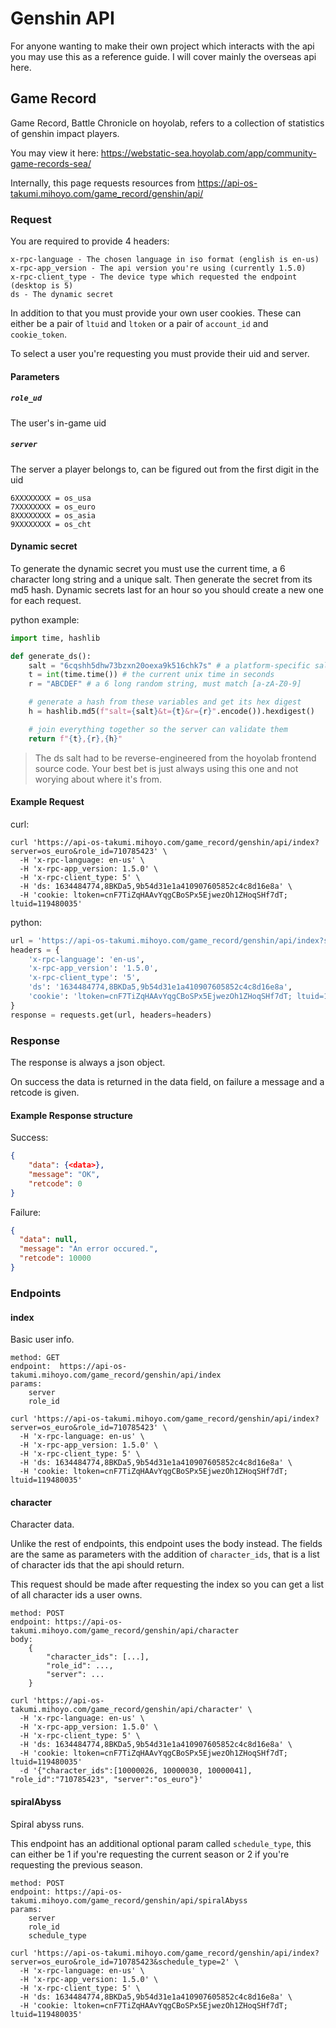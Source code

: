 # Genshin API

For anyone wanting to make their own project which interacts with the api you may use this as a reference guide.
I will cover mainly the overseas api here.

## Game Record

Game Record, Battle Chronicle on hoyolab, refers to a collection of statistics of genshin impact players.

You may view it here: https://webstatic-sea.hoyolab.com/app/community-game-records-sea/

Internally, this page requests resources from https://api-os-takumi.mihoyo.com/game_record/genshin/api/

### Request

You are required to provide 4 headers:

```
x-rpc-language - The chosen language in iso format (english is en-us)
x-rpc-app_version - The api version you're using (currently 1.5.0)
x-rpc-client_type - The device type which requested the endpoint (desktop is 5)
ds - The dynamic secret
```

In addition to that you must provide your own user cookies. These can either be a pair of `ltuid` and `ltoken` or a pair of `account_id` and `cookie_token`.

To select a user you're requesting you must provide their uid and server.

#### Parameters

##### `role_ud`

The user's in-game uid

##### `server`

The server a player belongs to, can be figured out from the first digit in the uid

```
6XXXXXXXX = os_usa
7XXXXXXXX = os_euro
8XXXXXXXX = os_asia
9XXXXXXXX = os_cht
```

#### Dynamic secret

To generate the dynamic secret you must use the current time, a 6 character long string and a unique salt. Then generate the secret from its md5 hash. Dynamic secrets last for an hour so you should create a new one for each request.

python example:

```py
import time, hashlib

def generate_ds():
    salt = "6cqshh5dhw73bzxn20oexa9k516chk7s" # a platform-specific salt, this one is for desktop (5)
    t = int(time.time()) # the current unix time in seconds
    r = "ABCDEF" # a 6 long random string, must match [a-zA-Z0-9]

    # generate a hash from these variables and get its hex digest
    h = hashlib.md5(f"salt={salt}&t={t}&r={r}".encode()).hexdigest()

    # join everything together so the server can validate them
    return f"{t},{r},{h}"
```

> The ds salt had to be reverse-engineered from the hoyolab frontend source code. Your best bet is just always using this one and not worying about where it's from.

#### Example Request

curl:

```console
curl 'https://api-os-takumi.mihoyo.com/game_record/genshin/api/index?server=os_euro&role_id=710785423' \
  -H 'x-rpc-language: en-us' \
  -H 'x-rpc-app_version: 1.5.0' \
  -H 'x-rpc-client_type: 5' \
  -H 'ds: 1634484774,8BKDa5,9b54d31e1a410907605852c4c8d16e8a' \
  -H 'cookie: ltoken=cnF7TiZqHAAvYqgCBoSPx5EjwezOh1ZHoqSHf7dT; ltuid=119480035'
```

python:

```py
url = 'https://api-os-takumi.mihoyo.com/game_record/genshin/api/index?server=os_euro&role_id=710785423'
headers = {
    'x-rpc-language': 'en-us',
    'x-rpc-app_version': '1.5.0',
    'x-rpc-client_type': '5',
    'ds': '1634484774,8BKDa5,9b54d31e1a410907605852c4c8d16e8a',
    'cookie': 'ltoken=cnF7TiZqHAAvYqgCBoSPx5EjwezOh1ZHoqSHf7dT; ltuid=119480035',
}
response = requests.get(url, headers=headers)
```

### Response

The response is always a json object.

On success the data is returned in the data field, on failure a message and a retcode is given.

#### Example Response structure

Success:

```json
{
    "data": {<data>},
    "message": "OK",
    "retcode": 0
}
```

Failure:

```json
{
  "data": null,
  "message": "An error occured.",
  "retcode": 10000
}
```

### Endpoints

#### index

Basic user info.

```
method: GET
endpoint:  https://api-os-takumi.mihoyo.com/game_record/genshin/api/index
params:
    server
    role_id
```

```
curl 'https://api-os-takumi.mihoyo.com/game_record/genshin/api/index?server=os_euro&role_id=710785423' \
  -H 'x-rpc-language: en-us' \
  -H 'x-rpc-app_version: 1.5.0' \
  -H 'x-rpc-client_type: 5' \
  -H 'ds: 1634484774,8BKDa5,9b54d31e1a410907605852c4c8d16e8a' \
  -H 'cookie: ltoken=cnF7TiZqHAAvYqgCBoSPx5EjwezOh1ZHoqSHf7dT; ltuid=119480035'
```

#### character

Character data.

Unlike the rest of endpoints, this endpoint uses the body instead. The fields are the same as parameters with the addition of `character_ids`, that is a list of character ids that the api should return.

This request should be made after requesting the index so you can get a list of all character ids a user owns.

```
method: POST
endpoint: https://api-os-takumi.mihoyo.com/game_record/genshin/api/character
body:
    {
        "character_ids": [...],
        "role_id": ...,
        "server": ...
    }
```

```
curl 'https://api-os-takumi.mihoyo.com/game_record/genshin/api/character' \
  -H 'x-rpc-language: en-us' \
  -H 'x-rpc-app_version: 1.5.0' \
  -H 'x-rpc-client_type: 5' \
  -H 'ds: 1634484774,8BKDa5,9b54d31e1a410907605852c4c8d16e8a' \
  -H 'cookie: ltoken=cnF7TiZqHAAvYqgCBoSPx5EjwezOh1ZHoqSHf7dT; ltuid=119480035'
  -d '{"character_ids":[10000026, 10000030, 10000041], "role_id":"710785423", "server":"os_euro"}'
```

#### spiralAbyss

Spiral abyss runs.

This endpoint has an additional optional param called `schedule_type`, this can either be 1 if you're requesting the current season or 2 if you're requesting the previous season.

```
method: POST
endpoint: https://api-os-takumi.mihoyo.com/game_record/genshin/api/spiralAbyss
params:
    server
    role_id
    schedule_type
```

```
curl 'https://api-os-takumi.mihoyo.com/game_record/genshin/api/index?server=os_euro&role_id=710785423&schedule_type=2' \
  -H 'x-rpc-language: en-us' \
  -H 'x-rpc-app_version: 1.5.0' \
  -H 'x-rpc-client_type: 5' \
  -H 'ds: 1634484774,8BKDa5,9b54d31e1a410907605852c4c8d16e8a' \
  -H 'cookie: ltoken=cnF7TiZqHAAvYqgCBoSPx5EjwezOh1ZHoqSHf7dT; ltuid=119480035'
```
